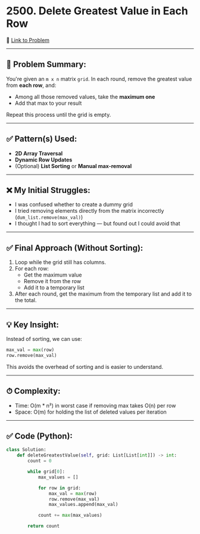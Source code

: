 # 2500. Delete Greatest Value in Each Row

🔗 [Link to Problem](https://leetcode.com/problems/delete-greatest-value-in-each-row)

---

## 🧠 Problem Summary:
You're given an `m x n` matrix `grid`. In each round, remove the greatest value from **each row**, and:
- Among all those removed values, take the **maximum one**
- Add that max to your result

Repeat this process until the grid is empty.

---

## ✅ Pattern(s) Used:
- **2D Array Traversal**
- **Dynamic Row Updates**
- (Optional) **List Sorting** or **Manual max-removal**

---

## ❌ My Initial Struggles:
- I was confused whether to create a dummy grid
- I tried removing elements directly from the matrix incorrectly (`dum_list.remove(max_val)`)
- I thought I had to sort everything — but found out I could avoid that

---

## ✅ Final Approach (Without Sorting):
1. Loop while the grid still has columns.
2. For each row:
   - Get the maximum value
   - Remove it from the row
   - Add it to a temporary list
3. After each round, get the maximum from the temporary list and add it to the total.

---

## 💡 Key Insight:
Instead of sorting, we can use:
```python
max_val = max(row)
row.remove(max_val)
```
This avoids the overhead of sorting and is easier to understand.

---

## ⏱ Complexity:
- Time: O(m * n²) in worst case if removing max takes O(n) per row
- Space: O(m) for holding the list of deleted values per iteration

---

## ✅ Code (Python):
```python
class Solution:
    def deleteGreatestValue(self, grid: List[List[int]]) -> int:
        count = 0

        while grid[0]:
            max_values = []

            for row in grid:
                max_val = max(row)
                row.remove(max_val)
                max_values.append(max_val)

            count += max(max_values)

        return count
```
